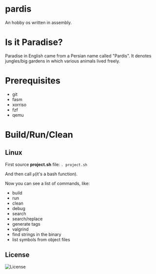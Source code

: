 # pardis
An hobby os written in assembly.

# Is it Paradise?
Paradise in English came from a Persian name called "Pardis".
It denotes jungles/big gardens in which various animals lived freely.

# Prerequisites
- git
- fasm
- xorriso
- fzf
- qemu

# Build/Run/Clean
## Linux
First source **project.sh** file:
`. project.sh`

And then call `p`(it's a bash function).

Now you can see a list of commands, like:
- build
- run
- clean
- debug
- search
- search/replace
- generate tags
- valgrind
- find strings in the binary
- list symbols from object files

## License
![License](https://img.shields.io/github/license/LinArcX/pardis.svg)
